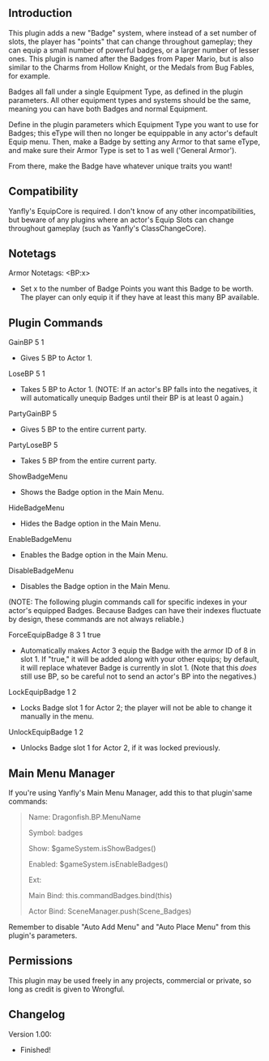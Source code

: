 ## Introduction

This plugin adds a new "Badge" system, where instead of a set number
of slots, the player has "points" that can change throughout gameplay;
they can equip a small number of powerful badges, or a larger number
of lesser ones. This plugin is named after the Badges from Paper Mario,
but is also similar to the Charms from Hollow Knight, or the Medals from
Bug Fables, for example.

Badges all fall under a single Equipment Type, as defined in the plugin
parameters. All other equipment types and systems should be the same,
meaning you can have both Badges and normal Equipment.

Define in the plugin parameters which Equipment Type you want to use for
Badges; this eType will then no longer be equippable in any actor's
default Equip menu. Then, make a Badge by setting any Armor to that
same eType, and make sure their Armor Type is set to 1 as well ('General
Armor').

From there, make the Badge have whatever unique traits you want!

## Compatibility

Yanfly's EquipCore is required. I don't know of any other incompatibilities,
but beware of any plugins where an actor's Equip Slots can change
throughout gameplay (such as Yanfly's ClassChangeCore). 

## Notetags

Armor Notetags:
\<BP:x>
* Set x to the number of Badge Points you want this Badge to be worth.
  The player can only equip it if they have at least this many BP
  available.

## Plugin Commands

GainBP 5 1

* Gives 5 BP to Actor 1.

LoseBP 5 1

* Takes 5 BP to Actor 1. (NOTE: If an actor's BP falls into the
negatives, it will automatically unequip Badges until their
BP is at least 0 again.)

PartyGainBP 5

* Gives 5 BP to the entire current party.

PartyLoseBP 5

* Takes 5 BP from the entire current party.

ShowBadgeMenu

* Shows the Badge option in the Main Menu.

HideBadgeMenu

* Hides the Badge option in the Main Menu.

EnableBadgeMenu

* Enables the Badge option in the Main Menu.

DisableBadgeMenu

* Disables the Badge option in the Main Menu.

(NOTE: The following plugin commands call for specific indexes in your
actor's equipped Badges. Because Badges can have their indexes
fluctuate by design, these commands are not always reliable.)

ForceEquipBadge 8 3 1 true

* Automatically makes Actor 3 equip the Badge with the armor ID of 8
in slot 1. If "true," it will be added along with your other equips;
by default, it will replace whatever Badge is currently in slot 1.
(Note that this *does* still use BP, so be careful not to send an
actor's BP into the negatives.)

LockEquipBadge 1 2

* Locks Badge slot 1 for Actor 2; the player will not be able to
change it manually in the menu.

UnlockEquipBadge 1 2

* Unlocks Badge slot 1 for Actor 2, if it was locked previously.

## Main Menu Manager

If you're using Yanfly's Main Menu Manager, add this to that plugin'same
commands:

>Name: Dragonfish.BP.MenuName
>
>Symbol: badges
>
>Show: $gameSystem.isShowBadges()
>
>Enabled: $gameSystem.isEnableBadges()
>
>Ext: 
>
>Main Bind: this.commandBadges.bind(this)
>
>Actor Bind: SceneManager.push(Scene_Badges)

Remember to disable "Auto Add Menu" and "Auto Place Menu" from this
plugin's parameters.

## Permissions

This plugin may be used freely in any projects, commercial or private, so
long as credit is given to Wrongful.

## Changelog

Version 1.00:
- Finished!
